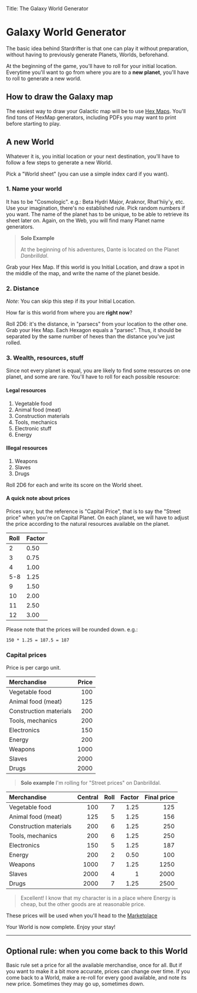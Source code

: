 Title: The Galaxy World Generator

# Galaxy World Generator

The basic idea behind Stardrifter is that one can play it without preparation,
without having to previously generate Planets, Worlds, beforehand.

At the beginning of the game, you'll have to roll for your initial location.
Everytime you'll want to go from where you are to a **new planet**, you'll have
to roll to generate a new world.

## How to draw the Galaxy map

The easiest way to draw your Galactic map will be to use [Hex Maps][HexMap].
You'll find tons of HexMap generators, including PDFs you may want to print
before starting to play.

## A new World

Whatever it is, you initial location or your next destination, you'll have to
follow a few steps to generate a new World.

Pick a "World sheet" (you can use a simple index card if you want).

### 1. Name your world

It has to be "Cosmologic". e.g.: Beta Hydri Major, Araknor, Rhat'hiiy'y, etc.
Use your imagination, there's no established rule. Pick random numbers if you
want. The name of the planet has to be unique, to be able to retrieve its sheet
later on. Again, on the Web, you will find many Planet name generators.

> **Solo Example**
> 
> At the beginning of his adventures, Dante is located on the Planet
> *Danbrilldal*.

Grab your Hex Map. If this world is you Initial Location, and draw a spot in the
middle of the map, and write the name of the planet beside.

### 2. Distance

*Note*: You can skip this step if its your Initial Location.

How far is this world from where you are **right now**?

Roll 2D6: it's the distance, in "parsecs" from your location to the other one.
Grab your Hex Map. Each Hexagon equals a "parsec". Thus, it should be separated
by the same number of hexes than the distance you've just rolled.

### 3. Wealth, resources, stuff

Since not every planet is equal, you are likely to find some resources on one
planet, and some are rare. You'll have to roll for each possible resource:

#### Legal resources

1. Vegetable food 
2. Animal food (meat)
3. Construction materials
4. Tools, mechanics
5. Electronic stuff
6. Energy

#### Illegal resources

1. Weapons
2. Slaves
3. Drugs

Roll 2D6 for each and write its score on the World sheet.

#### A quick note about prices

Prices vary, but the reference is "Capital Price", that is to say the "Street price"
when you're on Capital Planet. On each planet, we will have to adjust the price
according to the natural resources available on the planet.

| Roll | Factor  |
|:---- |:--------|
| 2    | 0.50    | 
| 3    | 0.75    |
| 4    | 1.00    |
| 5-8  | 1.25    |
| 9    | 1.50    |
| 10   | 2.00    |
| 11   | 2.50    |
| 12   | 3.00    |

Please note that the prices will be rounded down. e.g.:

    150 * 1.25 = 187.5 = 187

### Capital prices

Price is per cargo unit.

| Merchandise                | Price   |
|:-------------------------- |--------:|
| Vegetable food             | 100     |
| Animal food (meat)         | 125     |
| Construction materials     | 200     |
| Tools, mechanics           | 200     |
| Electronics                | 150     | 
| Energy                     | 200     |
| Weapons                    | 1000    |
| Slaves                     | 2000    |
| Drugs                      | 2000    |

> **Solo example**
> I'm rolling for "Street prices" on Danbrilldal.
>

| Merchandise                | Central | Roll | Factor | Final price |
|:-------------------------- |--------:|-----:|-------:|------------:|
| Vegetable food             | 100     | 7    | 1.25   | 125         |
| Animal food (meat)         | 125     | 5    | 1.25   | 156         |
| Construction materials     | 200     | 6    | 1.25   | 250         |
| Tools, mechanics           | 200     | 6    | 1.25   | 250         |
| Electronics                | 150     | 5    | 1.25   | 187         |
| Energy                     | 200     | 2    | 0.50   | 100         |
| Weapons                    | 1000    | 7    | 1.25   | 1250        |
| Slaves                     | 2000    | 4    | 1      | 2000        |
| Drugs                      | 2000    | 7    | 1.25   | 2500        |

> Excellent! I know that my character is in a place where Energy is cheap, but
> the other goods are at reasonable price.

These prices will be used when you'll head to the [Marketplace][marketplace]

Your World is now complete. Enjoy your stay!


----

## Optional rule: when you come back to this World

Basic rule set a price for all the available merchandise, once for all. But if
you want to make it a bit more accurate, prices can change over time. If you
come back to a World, make a re-roll for every good available, and note its new
price. Sometimes they may go up, sometimes down.

[HexMap]: https://en.wikipedia.org/wiki/Hex_map
[marketplace]: ../marketplace/
